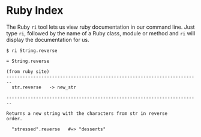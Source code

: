 # Ruby Index

The Ruby `ri` tool lets us view ruby documentation in our command line. Just type `ri`, followed by the name of a Ruby class, module or method and `ri` will display the documentation for us.

`$ ri String.reverse`

```
= String.reverse

(from ruby site)
------------------------------------------------------------------------
  str.reverse   -> new_str

------------------------------------------------------------------------

Returns a new string with the characters from str in reverse
order.

  "stressed".reverse   #=> "desserts"

```
